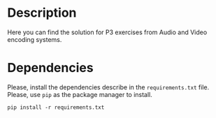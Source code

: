 # Description
Here you can find the solution for P3 exercises from Audio and Video 
encoding systems.

# Dependencies
Please, install the dependencies describe in the `requirements.txt` file.
Please, use `pip` as the package manager to install.

``pip install -r requirements.txt``
